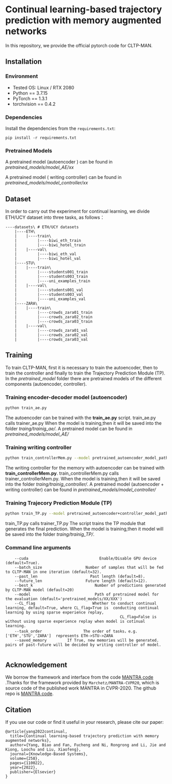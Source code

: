 # Continual learning-based trajectory prediction with memory augmented networks

In this repository, we provide the official pytorch code for CLTP-MAN.

## Installation

### Environment

* Tested OS: Linux / RTX 2080
* Python == 3.7.15
* PyTorch == 1.3.1
* torchvision == 0.4.2
### Dependencies

Install the dependencies from the `requirements.txt`:
```linux
pip install -r requirements.txt
```

### Pretrained Models
A pretrained model (autoencoder ) can be found in *pretrained_models/model_AE/xx*

A pretrained model ( writing controller) can be found in *pretrained_models/model_controller/xx*


## Dataset
In order to carry out the experiment for continual learning, we divide ETH/UCY dataset into three tasks, as follows：
```
----datasets\ # ETH/UCY datasets 
    |----ETH\                      
    |    |----train\
    |         |----biwi_eth_train
    |         |----biwi_hotel_train
    |    |----val\
    |         |----biwi_eth_val
    |         |----biwi_hotel_val
    |----STU\                    
    |    |----train\
    |         |----students001_train
    |         |----students003_train
    |         |----uni_examples_train
    |    |----val\
    |         |----students001_val
    |         |----students003_val
    |         |----uni_examples_val
    |----ZARA\                     
    |    |----train\
    |         |----crowds_zara01_train
    |         |----crowds_zara02_train
    |         |----crowds_zara03_train
    |    |----val\
    |         |----crowds_zara01_val
    |         |----crowds_zara02_val
    |         |----crowds_zara03_val
```


## Training
To train CLTP-MAN, first it is necessary to train the autoencoder, then to train the controller and finally to train the Trajectory Prediction
 Module (TP).
In the *pretrained_model* folder there are pretrained models of the different components (autoencoder, controller).

### Training encoder-decoder model (autoencoder)
```bash
python train_ae.py
```
The autoencoder can be trained with the **train_ae.py** script. train_ae.py calls trainer_ae.py
When the model is training,then it will be saved into the folder *traing/trainig_ae/*.
A pretrained model can be found in *pretrained_models/model_AE/*

### Training writing controller
```bash
python train_controllerMem.py --model pretrained_autoencoder_model_path
```
The writing controller for the memory with autoencoder can be trained with **train_controllerMem.py**.
train_controllerMem.py calls trainer_controllerMem.py.
When the model is training,then it will be saved into the folder *traing/trainig_controller/*.
A pretrained model (autoencoder + writing controller) can be found in *pretrained_models/model_controller/*

### Training Trajecory Prediction Module (TP)
```bash
python train_TP.py --model pretrained_autoencoder+controller_model_path
```
train_TP.py calls trainer_TP.py
The script trains the TP module that generates the final prediction.
When the model is training,then it model will be saved into the folder *traing/trainig_TP/*.


### Command line arguments
```
    --cuda                               Enable/Disable GPU device (default=True).
    --batch_size                   Number of samples that will be fed to CLTP-MAN in one iteration (default=32).
    --past_len                       Past length (default=8).
    --future_len                   Future length (default=12).
    --best_k                           Number of predictions generated by CLTP-MAN model (default=20)
    --model                            Path of pretrained model for the evaluation (default='pretrained_models/XX/XXX')
    --CL_flag                         Whether to conduct continual learning, default=True, where CL_flag=True is  conducting continual learning by using sparse experience replay,
                                                  CL_flag=False is without using sparse experience replay when model is cotinual learning.
    --task_order                  The order of tasks，e.g. ['ETH','STU','ZARA']  represents ETH->STU->ZARA
    --saved_memory         If True, new memories will be generated. pairs of past-future will be decided by writing controller of model.
    
```

## Acknowledgement

We borrow the framework and interface from the code [MANTRA code](https://github.com/Marchetz/MANTRA-CVPR20) .Thanks for the framework provided by `Marchetz/MANTRA-CVPR20`, 
which is source code of the published work MANTRA in CVPR-2020. The github repo is [MANTRA code](https://github.com/Marchetz/MANTRA-CVPR20).



## Citation

If you use our code or find it useful in your research, please cite our paper:
```
@article{yang2022continual,
  title={Continual learning-based trajectory prediction with memory augmented networks},
  author={Yang, Biao and Fan, Fucheng and Ni, Rongrong and Li, Jie and Kiong, Loochu and Liu, Xiaofeng},
  journal={Knowledge-Based Systems},
  volume={258},
  pages={110022},
  year={2022},
  publisher={Elsevier}
}
```

